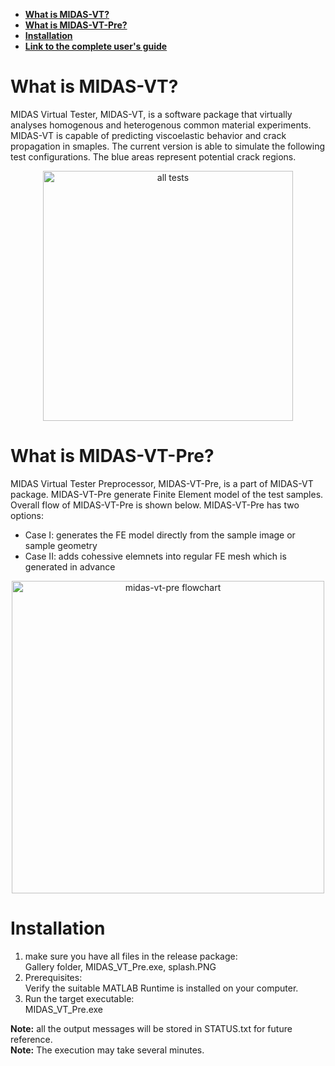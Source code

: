 * [**What is MIDAS-VT?**](https://github.com/K1-ZR/midas-vt-pre/blob/master/README.md#what-is-midas-vt)  
* [**What is MIDAS-VT-Pre?**](https://github.com/K1-ZR/midas-vt-pre/blob/master/README.md#what-is-midas-vt-pre)  
* [**Installation**](https://github.com/K1-ZR/midas-vt-pre/blob/master/README.md#installation)  
* [**Link to the complete user's guide**](https://github.com/K1-ZR/midas-vt-pre/blob/master/MIDAS-VT-User'sGuide.pdf)  

# What is MIDAS-VT?
MIDAS Virtual Tester, MIDAS-VT, is a software package that virtually analyses homogenous and heterogenous common material experiments. MIDAS-VT is capable of predicting viscoelastic behavior and crack propagation in smaples.
The current version is able to simulate the following test configurations. 
The blue areas represent potential crack regions.
<p align="center">
  <img src="https://github.com/K1-ZR/midas-vt-pre/blob/master/Gallery/AT.png" width="400" title="all tests">
</p>  

# What is MIDAS-VT-Pre?
MIDAS Virtual Tester Preprocessor, MIDAS-VT-Pre, is a part of MIDAS-VT package. MIDAS-VT-Pre generate Finite Element model of the test samples.
Overall flow of MIDAS-VT-Pre is shown below. MIDAS-VT-Pre has two options:  
* Case I: generates the FE model directly from the sample image or sample geometry  
* Case II: adds cohessive elemnets into regular FE mesh which is generated in advance  
  
<p align="center">
  <img src="https://github.com/K1-ZR/midas-vt-pre/blob/master/Gallery/MIDAS-VT-Pre-flowchart.png" width="500" title="midas-vt-pre flowchart">
</p>

# Installation
1. make sure you have all files in the release package:   
Gallery folder, MIDAS_VT_Pre.exe, splash.PNG  
2.	Prerequisites:  
Verify the suitable MATLAB Runtime is installed on your computer.  
3.	Run the target executable:  
MIDAS_VT_Pre.exe   

**Note:** all the output messages will be stored in STATUS.txt for future reference.  
**Note:** The execution may take several minutes.  

